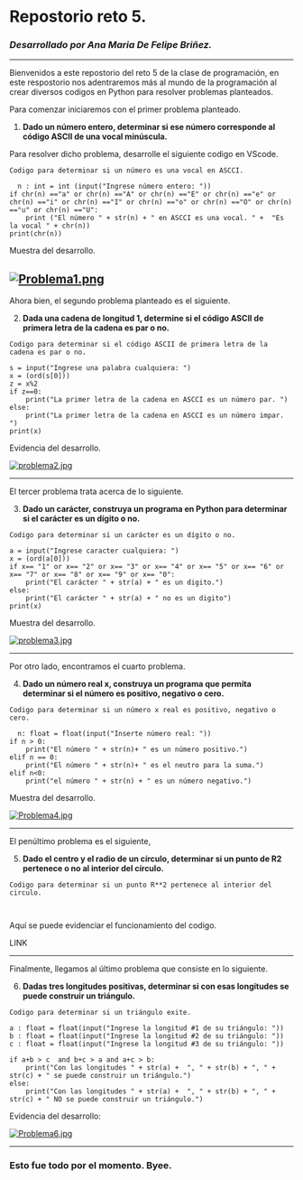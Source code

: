 # Repostorio reto 5. 
### _Desarrollado por Ana Maria De Felipe Briñez._
---
Bienvenidos a este repostorio del reto 5 de la clase de programación, en este respostorio nos adentraremos más al mundo de la programación al crear diversos codigos en Python para resolver problemas planteados. 

Para comenzar iniciaremos con el primer problema planteado. 

1. **Dado un número entero, determinar si ese número corresponde al código ASCII de una vocal minúscula.**

Para resolver dicho problema, desarrolle el siguiente codigo en VScode. 

`Codigo para determinar si un número es una vocal en ASCCI.`

```pseudocode
  n : int = int (input("Ingrese número entero: "))
if chr(n) =="a" or chr(n) =="A" or chr(n) =="E" or chr(n) =="e" or chr(n) =="i" or chr(n) =="I" or chr(n) =="o" or chr(n) =="O" or chr(n) =="u" or chr(n) =="U":
    print ("El número " + str(n) + " en ASCCI es una vocal. " +  "Es la vocal " + chr(n))
print(chr(n))
```

Muestra del desarrollo. 

[![Problema1.png](https://i.postimg.cc/DfBrWsBD/Problema1.png)](https://postimg.cc/py5h49NY)
---

Ahora bien, el segundo problema planteado es el siguiente.

2. **Dada una cadena de longitud 1, determine si el código ASCII de primera letra de la cadena es par o no.**

`Codigo para determinar si el código ASCII de primera letra de la cadena es par o no.` 

```pseudocode
s = input("Ingrese una palabra cualquiera: ")
x = (ord(s[0]))
z = x%2
if z==0: 
    print("La primer letra de la cadena en ASCCI es un número par. ")
else: 
    print("La primer letra de la cadena en ASCCI es un número impar. ")
print(x)
```

Evidencia del desarrollo. 

[![problema2.jpg](https://i.postimg.cc/qRfMgNVF/problema2.jpg)](https://postimg.cc/bGTjBNv0)

---

El tercer problema trata acerca de lo siguiente. 

3. **Dado un carácter, construya un programa en Python para determinar si el carácter es un dígito o no.**

`Codigo para determinar si un carácter es un dígito o no.` 
```pseudocode
a = input("Ingrese caracter cualquiera: ")
x = (ord(a[0]))
if x== "1" or x== "2" or x== "3" or x== "4" or x== "5" or x== "6" or x== "7" or x== "8" or x== "9" or x== "0": 
    print("El carácter " + str(a) + " es un digito.")
else: 
    print("El carácter " + str(a) + " no es un digito")
print(x)
```

Muestra del desarrollo. 

[![problema3.jpg](https://i.postimg.cc/rsGSfdL0/problema3.jpg)](https://postimg.cc/Wq3F31zT)

---

Por otro lado, encontramos el cuarto problema. 

4. **Dado un número real x, construya un programa que permita determinar si el número es positivo, negativo o cero.**

`Codigo para determinar si un número x real es positivo, negativo o cero.` 
```pseudocode
  n: float = float(input("Inserte número real: "))
if n > 0: 
    print("El número " + str(n)+ " es un número positivo.")
elif n == 0: 
    print("El número " + str(n)+ " es el neutro para la suma.")
elif n<0: 
    print("el número " + str(n) + " es un número negativo.")
```

Muestra del desarrollo. 

[![Problema4.jpg](https://i.postimg.cc/2ypbBQ1p/Problema4.jpg)](https://postimg.cc/0Mf2TJGZ)

---

El penúltimo problema es el siguiente, 

5. **Dado el centro y el radio de un círculo, determinar si un punto de R2 pertenece o no al interior del círculo.**

`Codigo para determinar si un punto R**2 pertenece al interior del circulo.`

```pseudocode
  
```

Aquí se puede evidenciar el funcionamiento del codigo. 

LINK

---

Finalmente, llegamos al último problema que consiste en lo siguiente. 

6. **Dadas tres longitudes positivas, determinar si con esas longitudes se puede construir un triángulo.**

`Codigo para determinar si un triángulo exite.` 

```pseudocode
a : float = float(input("Ingrese la longitud #1 de su triángulo: ")) 
b : float = float(input("Ingrese la longitud #2 de su triángulo: "))
c : float = float(input("Ingrese la longitud #3 de su triángulo: "))

if a+b > c  and b+c > a and a+c > b: 
    print("Con las longitudes " + str(a) +  ", " + str(b) + ", " + str(c) + " se puede construir un triángulo.") 
else:
    print("Con las longitudes " + str(a) +  ", " + str(b) + ", " + str(c) + " NO se puede construir un triángulo.")
```

Evidencia del desarrollo: 

[![Problema6.jpg](https://i.postimg.cc/mgGrNZZ9/Problema6.jpg)](https://postimg.cc/QH0sj3TN)

---

### Esto fue todo por el momento. Byee.
